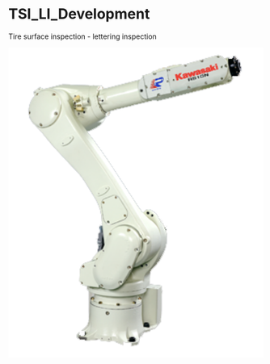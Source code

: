 # TSI_LI_Development
Tire surface inspection - lettering inspection




<p align="center">
    <img src="https://github.com/Patrik-654123/TSI_LI_Development/blob/master/Dokumenty/KawasakiRS010N.png" width="700" title="Change">
</p>
